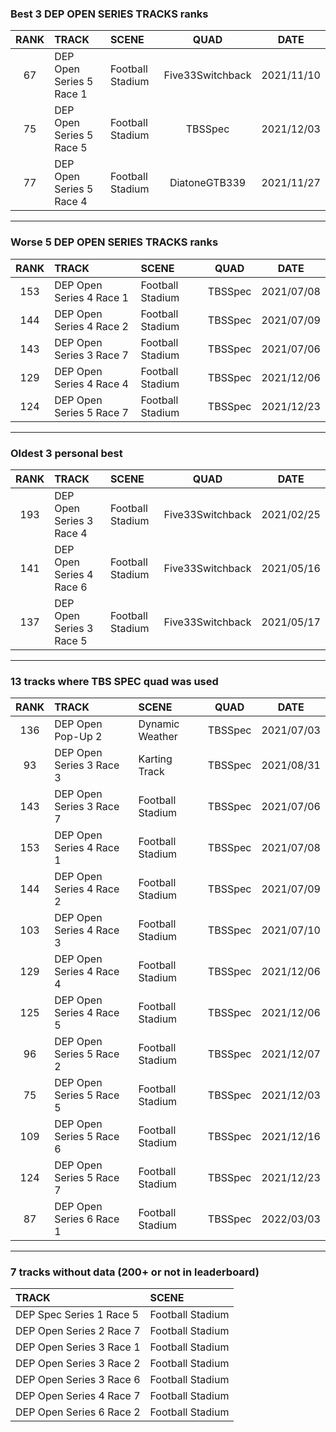 ### Best 3 DEP OPEN SERIES TRACKS ranks
|RANK|TRACK|SCENE|QUAD|DATE|
|:---:|:---|:---|:---:|:---:|
|67|DEP Open Series 5 Race 1|Football Stadium|Five33Switchback|2021/11/10|
|75|DEP Open Series 5 Race 5|Football Stadium|TBSSpec|2021/12/03|
|77|DEP Open Series 5 Race 4|Football Stadium|DiatoneGTB339|2021/11/27|
---
### Worse 5 DEP OPEN SERIES TRACKS ranks
|RANK|TRACK|SCENE|QUAD|DATE|
|:---:|:---|:---|:---:|:---:|
|153|DEP Open Series 4 Race 1|Football Stadium|TBSSpec|2021/07/08|
|144|DEP Open Series 4 Race 2|Football Stadium|TBSSpec|2021/07/09|
|143|DEP Open Series 3 Race 7|Football Stadium|TBSSpec|2021/07/06|
|129|DEP Open Series 4 Race 4|Football Stadium|TBSSpec|2021/12/06|
|124|DEP Open Series 5 Race 7|Football Stadium|TBSSpec|2021/12/23|
---
### Oldest 3 personal best
|RANK|TRACK|SCENE|QUAD|DATE|
|:---:|:---|:---|:---:|:---:|
|193|DEP Open Series 3 Race 4|Football Stadium|Five33Switchback|2021/02/25|
|141|DEP Open Series 4 Race 6|Football Stadium|Five33Switchback|2021/05/16|
|137|DEP Open Series 3 Race 5|Football Stadium|Five33Switchback|2021/05/17|
---
### 13 tracks where TBS SPEC quad was used
|RANK|TRACK|SCENE|QUAD|DATE|
|:---:|:---|:---|:---:|:---:|
|136|DEP Open Pop-Up 2|Dynamic Weather|TBSSpec|2021/07/03|
|93|DEP Open Series 3 Race 3|Karting Track|TBSSpec|2021/08/31|
|143|DEP Open Series 3 Race 7|Football Stadium|TBSSpec|2021/07/06|
|153|DEP Open Series 4 Race 1|Football Stadium|TBSSpec|2021/07/08|
|144|DEP Open Series 4 Race 2|Football Stadium|TBSSpec|2021/07/09|
|103|DEP Open Series 4 Race 3|Football Stadium|TBSSpec|2021/07/10|
|129|DEP Open Series 4 Race 4|Football Stadium|TBSSpec|2021/12/06|
|125|DEP Open Series 4 Race 5|Football Stadium|TBSSpec|2021/12/06|
|96|DEP Open Series 5 Race 2|Football Stadium|TBSSpec|2021/12/07|
|75|DEP Open Series 5 Race 5|Football Stadium|TBSSpec|2021/12/03|
|109|DEP Open Series 5 Race 6|Football Stadium|TBSSpec|2021/12/16|
|124|DEP Open Series 5 Race 7|Football Stadium|TBSSpec|2021/12/23|
|87|DEP Open Series 6 Race 1|Football Stadium|TBSSpec|2022/03/03|
---
### 7 tracks without data (200+ or not in leaderboard)
|TRACK|SCENE|
|:---|:---|
|DEP Spec Series 1 Race 5|Football Stadium|
|DEP Open Series 2 Race 7|Football Stadium|
|DEP Open Series 3 Race 1|Football Stadium|
|DEP Open Series 3 Race 2|Football Stadium|
|DEP Open Series 3 Race 6|Football Stadium|
|DEP Open Series 4 Race 7|Football Stadium|
|DEP Open Series 6 Race 2|Football Stadium|
